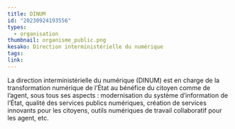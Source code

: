 ```yaml
---
title: DINUM
id: "20230924193556"
types:
  - organisation
thumbnail: organisme_public.png
kesako: Direction interministérielle du numérique
tags:
link:
---
```


La direction interministérielle du numérique (DINUM) est en charge de la transformation numérique de l’État au bénéfice du citoyen comme de l’agent, sous tous ses aspects : modernisation du système d’information de l’État, qualité des services publics numériques, création de services innovants pour les citoyens, outils numériques de travail collaboratif pour les agent, etc.